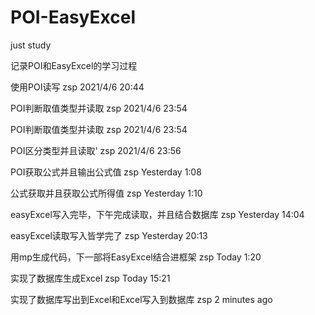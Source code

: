 # POI-EasyExcel
just study

记录POI和EasyExcel的学习过程

使用POI读写 zsp 2021/4/6 20:44

POI判断取值类型并读取 zsp 2021/4/6 23:54

POI判断取值类型并读取 zsp 2021/4/6 23:54

POI区分类型并且读取' zsp 2021/4/6 23:56

POI获取公式并且输出公式值 zsp Yesterday 1:08

公式获取并且获取公式所得值 zsp Yesterday 1:10

easyExcel写入完毕，下午完成读取，并且结合数据库 zsp Yesterday 14:04

easyExcel读取写入皆学完了 zsp Yesterday 20:13

用mp生成代码，下一部将EasyExcel结合进框架 zsp Today 1:20

实现了数据库生成Excel zsp Today 15:21

实现了数据库写出到Excel和Excel写入到数据库 zsp 2 minutes ago